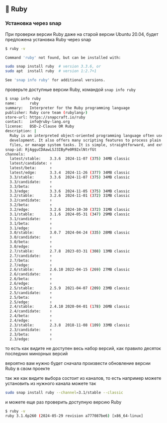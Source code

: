 ## 💎 Ruby

### Установка через snap

При проверки версии Ruby даже на старой версии Ubuntu 20.04, будет предложена установка Ruby через snap

```sh
$ ruby -v

Command 'ruby' not found, but can be installed with:

sudo snap install ruby  # version 3.3.6, or
sudo apt  install ruby  # version 1:2.7+1

See 'snap info ruby' for additional versions.
```

проверьте доступные версии Ruby, командой `snap info ruby`

```sh
$ snap info ruby
name:      ruby
summary:   Interpreter for the Ruby programming language
publisher: Ruby core team (rubylang✓)
store-url: https://snapcraft.io/ruby
contact:   info@ruby-lang.org
license:   BSD-2-Clause OR Ruby
description: |
  Ruby is an interpreted object-oriented programming language often used for web
  development. It also offers many scripting features to process plain text and serialized
  files, or manage system tasks. It is simple, straightforward, and extensible.
snap-id: RjAgguCDAawLSJ3IByPe0R92xlNtrfGt
channels:
  latest/stable:    3.3.6  2024-11-07 (375) 34MB classic
  latest/candidate: ↑                            
  latest/beta:      ↑                            
  latest/edge:      3.3.4  2024-11-26 (377) 34MB classic
  3.3/stable:       3.3.6  2024-11-07 (375) 34MB classic
  3.3/candidate:    ↑                            
  3.3/beta:         ↑                            
  3.3/edge:         3.3.6  2024-11-05 (375) 34MB classic
  3.2/stable:       3.2.6  2024-11-01 (372) 31MB classic
  3.2/candidate:    ↑                            
  3.2/beta:         ↑                            
  3.2/edge:         3.2.6  2024-10-30 (372) 31MB classic
  3.1/stable:       3.1.6  2024-05-31 (347) 29MB classic
  3.1/candidate:    ↑                            
  3.1/beta:         ↑                            
  3.1/edge:         ↑                            
  3.0/stable:       3.0.7  2024-04-24 (335) 28MB classic
  3.0/candidate:    ↑                            
  3.0/beta:         ↑                            
  3.0/edge:         ↑                            
  2.7/stable:       2.7.8  2023-03-31 (308) 13MB classic
  2.7/candidate:    ↑                            
  2.7/beta:         ↑                            
  2.7/edge:         ↑                            
  2.6/stable:       2.6.10 2022-04-15 (269) 27MB classic
  2.6/candidate:    ↑                            
  2.6/beta:         ↑                            
  2.6/edge:         ↑                            
  2.5/stable:       2.5.9  2021-04-07 (209) 23MB classic
  2.5/candidate:    ↑                            
  2.5/beta:         ↑                            
  2.5/edge:         ↑                            
  2.4/stable:       2.4.10 2020-04-01 (178) 26MB classic
  2.4/candidate:    ↑                            
  2.4/beta:         ↑                            
  2.4/edge:         ↑                            
  2.3/stable:       2.3.8  2018-11-08 (109) 33MB classic
  2.3/candidate:    ↑                            
  2.3/beta:         ↑                            
  2.3/edge:         ↑ 
```

то есть как видите не доступен весь набор версий, как правило десяток последних минорных версий

вероятно вам нужно будет сначала произвести обновление версии Ruby в свом проекте

так же как видите выбора состоит из каналов, то есть например можете установить из нужного канала можете так

```sh
sudo snap install ruby --channel=3.1/stable --classic
```

и можете еще раз проверить доступную версию Ruby
```sh
$ ruby -v
ruby 3.1.6p260 (2024-05-29 revision a777087be6) [x86_64-linux]
```